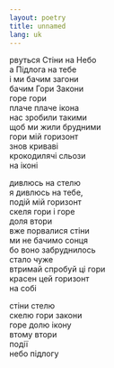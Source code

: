 ```yaml
---
layout: poetry
title: unnamed
lang: uk
---
```

рвуться Стіни на Небо  
а Підлога на тебе  
і ми бачим загони  
бачим Гори Закони  
горе гори  
плаче плаче ікона  
нас зробили такими  
щоб ми жили брудними  
гори мій горизонт  
знов криваві  
крокодилячі сльози  
на іконі

дивлюсь на стелю  
я дивлюсь на тебе,  
подій мій горизонт  
скеля гори і горе  
доля втори  
вже порвалися стіни  
ми не бачимо сонця  
бо воно забруднилось  
стало чуже  
втримай спробуй ці гори  
красен цей горизонт  
на собі

стіни стелю  
скелю гори закони  
горе долю ікону  
втому втори  
події  
небо підлогу
